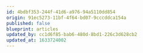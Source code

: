 ```yaml
---
id: 4bdbf353-244f-41d6-a976-94a5110dd854
origin: 91ec5273-11bf-4f64-bd07-9cccddca154a
published: false
blueprint: articles
updated_by: cc1d6f85-bab6-480d-8bd1-226c3d628cb2
updated_at: 1633724002
---
```

